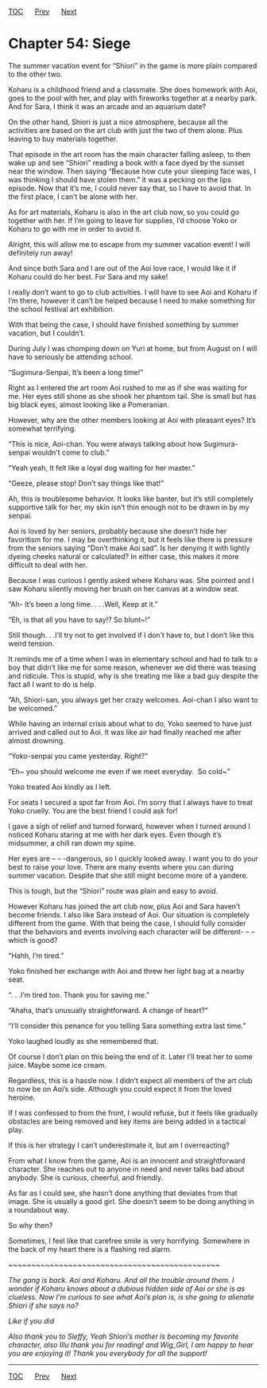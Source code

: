 [TOC](../readme.md)&nbsp;&nbsp;&nbsp;&nbsp;&nbsp;&nbsp;[Prev](0001_Chapter.md)&nbsp;&nbsp;&nbsp;&nbsp;&nbsp;&nbsp;[Next](0003_Chapter.md)



# Chapter 54: Siege

The summer vacation event for “Shiori” in the game is more plain
compared to the other two.

Koharu is a childhood friend and a classmate. She does homework with
Aoi, goes to the pool with her, and play with fireworks together at a
nearby park. And for Sara, I think it was an arcade and an aquarium
date?

On the other hand, Shiori is just a nice atmosphere, because all the
activities are based on the art club with just the two of them alone.
Plus leaving to buy materials together.

That episode in the art room has the main character falling asleep, to
then wake up and see “Shiori” reading a book with a face dyed by the
sunset near the window. Then saying “Because how cute your sleeping face
was, I was thinking I should have stolen them.” it was a pecking on the
lips episode. Now that it’s me, I could never say that, so I have to
avoid that. In the first place, I can’t be alone with her.

As for art materials, Koharu is also in the art club now, so you could
go together with her. If I’m going to leave for supplies, I’d choose
Yoko or Koharu to go with me in order to avoid it.

Alright, this will allow me to escape from my summer vacation event! I
will definitely run away!

And since both Sara and I are out of the Aoi love race, I would like it
if Koharu could do her best. For Sara and my sake!

I really don’t want to go to club activities. I will have to see Aoi and
Koharu if I’m there, however it can’t be helped because I need to make
something for the school festival art exhibition.

With that being the case, I should have finished something by summer
vacation, but I couldn’t.

During July I was chomping down on Yuri at home, but from August on I
will have to seriously be attending school.

“Sugimura-Senpai, It’s been a long time!”

Right as I entered the art room Aoi rushed to me as if she was waiting
for me. Her eyes still shone as she shook her phantom tail. She is small
but has big black eyes, almost looking like a Pomeranian.

However, why are the other members looking at Aoi with pleasant eyes?
It’s somewhat terrifying.

“This is nice, Aoi-chan. You were always talking about how
Sugimura-senpai wouldn’t come to club.”

“Yeah yeah, It felt like a loyal dog waiting for her master.”

“Geeze, please stop! Don’t say things like that!”

Ah, this is troublesome behavior. It looks like banter, but it’s still
completely supportive talk for her, my skin isn’t thin enough not to be
drawn in by my senpai.

Aoi is loved by her seniors, probably because she doesn’t hide her
favoritism for me. I may be overthinking it, but it feels like there is
pressure from the seniors saying “Don’t make Aoi sad”. Is her denying it
with lightly dyeing cheeks natural or calculated? In either case, this
makes it more difficult to deal with her.

Because I was curious I gently asked where Koharu was. She pointed and I
saw Koharu silently moving her brush on her canvas at a window seat.

“Ah- It’s been a long time. . . .Well, Keep at it.”

“Eh, is that all you have to say!? So blunt~!”

Still though. . .I’ll try not to get involved if I don’t have to, but I
don’t like this weird tension.

It reminds me of a time when I was in elementary school and had to talk
to a boy that didn’t like me for some reason, whenever we did there was
teasing and ridicule. This is stupid, why is she treating me like a bad
guy despite the fact all I want to do is help.

“Ah, Shiori-san, you always get her crazy welcomes. Aoi-chan I also want
to be welcomed.”

While having an internal crisis about what to do, Yoko seemed to have
just arrived and called out to Aoi. It was like air had finally reached
me after almost drowning. 

“Yoko-senpai you came yesterday. Right?”

“Eh~ you should welcome me even if we meet everyday.  So cold~”

Yoko treated Aoi kindly as I left.

For seats I secured a spot far from Aoi. I’m sorry that I always have to
treat Yoko cruelly. You are the best friend I could ask for!

I gave a sigh of relief and turned forward, however when I turned around
I noticed Koharu staring at me with her dark eyes. Even though it’s
midsummer, a chill ran down my spine.

Her eyes are – – -dangerous, so I quickly looked away. I want you to do
your best to raise your love. There are many events where you can during
summer vacation. Despite that she still might become more of a yandere.

This is tough, but the “Shiori” route was plain and easy to avoid.

However Koharu has joined the art club now, plus Aoi and Sara haven’t
become friends. I also like Sara instead of Aoi. Our situation is
completely different from the game. With that being the case, I should
fully consider that the behaviors and events involving each character
will be different- – – which is good?

“Hahh, I’m tired.”

Yoko finished her exchange with Aoi and threw her light bag at a nearby
seat.

“. . .I’m tired too. Thank you for saving me.”

“Ahaha, that’s unusually straightforward. A change of heart?”

“I’ll consider this penance for you telling Sara something extra last
time.”

Yoko laughed loudly as she remembered that.

Of course I don’t plan on this being the end of it. Later I’ll treat her
to some juice. Maybe some ice cream.

Regardless, this is a hassle now. I didn’t expect all members of the art
club to now be on Aoi’s side. Although you could expect it from the
loved heroine.

If I was confessed to from the front, I would refuse, but it feels like
gradually obstacles are being removed and key items are being added in a
tactical play.

If this is her strategy I can’t underestimate it, but am I overreacting?

From what I know from the game, Aoi is an innocent and straightforward
character. She reaches out to anyone in need and never talks bad about
anybody. She is curious, cheerful, and friendly.

As far as I could see, she hasn’t done anything that deviates from that
image. She is usually a good girl. She doesn’t seem to be doing anything
in a roundabout way.

So why then? 

Sometimes, I feel like that carefree smile is very horrifying. Somewhere
in the back of my heart there is a flashing red alarm.

\~\~\~\~\~\~\~\~\~\~\~\~\~\~\~\~\~\~\~\~\~\~\~\~\~\~\~\~\~\~\~\~\~\~\~\~\~\~\~\~\~\~\~\~\~~

*The gang is back. Aoi and Koharu. And all the trouble around them. I
wonder if Koharu knows about a dubious hidden side of Aoi or she is as
clueless. Now I’m curious to see what Aoi’s plan is, is she going to
alienate Shiori if she says no?*

*Like if you did*

*Also thank you to Sleffy, Yeah Shiori’s mother is becoming my favorite
character, also Illu thank you for reading! and Wig_Girl, I am happy to
hear you are enjoying it! Thank you everybody for all the support!*


---
[TOC](../readme.md)&nbsp;&nbsp;&nbsp;&nbsp;&nbsp;&nbsp;[Prev](0001_Chapter.md)&nbsp;&nbsp;&nbsp;&nbsp;&nbsp;&nbsp;[Next](0003_Chapter.md)

